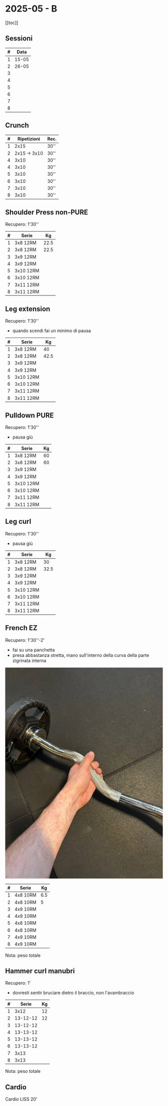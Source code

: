 # 2025-05 - B

[[toc]]

## Sessioni

| #   | Data  |
| --- | ----- |
| 1   | 15-05 |
| 2   | 26-05 |
| 3   |       |
| 4   |       |
| 5   |       |
| 6   |       |
| 7   |       |
| 8   |       |

## Crunch

| #   | Ripetizioni  | Rec. |
| --- | ------------ | ---- |
| 1   | 2x15         | 30'' |
| 2   | 2x15 -> 3x10 | 30'' |
| 4   | 3x10         | 30'' |
| 4   | 3x10         | 30'' |
| 5   | 3x10         | 30'' |
| 6   | 3x10         | 30'' |
| 7   | 3x10         | 30'' |
| 8   | 3x10         | 30'' |

## Shoulder Press non-PURE

Recupero: 1'30''

| #   | Serie     | Kg   |
| --- | --------- | ---- |
| 1   | 3x8 12RM  | 22.5 |
| 2   | 3x8 12RM  | 22.5 |
| 3   | 3x9 12RM  |      |
| 4   | 3x9 12RM  |      |
| 5   | 3x10 12RM |      |
| 6   | 3x10 12RM |      |
| 7   | 3x11 12RM |      |
| 8   | 3x11 12RM |      |

## Leg extension

Recupero: 1'30''

- quando scendi fai un minimo di pausa

| #   | Serie     | Kg   |
| --- | --------- | ---- |
| 1   | 3x8 12RM  | 40   |
| 2   | 3x8 12RM  | 42.5 |
| 3   | 3x9 12RM  |      |
| 4   | 3x9 12RM  |      |
| 5   | 3x10 12RM |      |
| 6   | 3x10 12RM |      |
| 7   | 3x11 12RM |      |
| 8   | 3x11 12RM |      |

## Pulldown PURE

Recupero: 1'30''

- pausa giù

| #   | Serie     | Kg  |
| --- | --------- | --- |
| 1   | 3x8 12RM  | 60  |
| 2   | 3x8 12RM  | 60  |
| 3   | 3x9 12RM  |     |
| 4   | 3x9 12RM  |     |
| 5   | 3x10 12RM |     |
| 6   | 3x10 12RM |     |
| 7   | 3x11 12RM |     |
| 8   | 3x11 12RM |     |

## Leg curl

Recupero: 1'30''

- pausa giù

| #   | Serie     | Kg   |
| --- | --------- | ---- |
| 1   | 3x8 12RM  | 30   |
| 2   | 3x8 12RM  | 32.5 |
| 3   | 3x9 12RM  |      |
| 4   | 3x9 12RM  |      |
| 5   | 3x10 12RM |      |
| 6   | 3x10 12RM |      |
| 7   | 3x11 12RM |      |
| 8   | 3x11 12RM |      |

## French EZ

Recupero: 1'30''-2'

- fai su una panchetta
- presa abbastanza stretta, mano sull'interno della curva della parte zigrinata interna

![Presa](./ez.jpg "Presa")

| #   | Serie    | Kg  |
| --- | -------- | --- |
| 1   | 4x8 10RM | 6.5 |
| 2   | 4x8 10RM | 5   |
| 3   | 4x9 10RM |     |
| 4   | 4x9 10RM |     |
| 5   | 4x8 10RM |     |
| 6   | 4x8 10RM |     |
| 7   | 4x9 10RM |     |
| 8   | 4x9 10RM |     |

Nota: peso totale

## Hammer curl manubri

Recupero: 1'

- dovresti sentir bruciare dietro il braccio, non l'avambraccio

| #   | Serie    | Kg  |
| --- | -------- | --- |
| 1   | 3x12     | 12  |
| 2   | 13-12-12 | 12  |
| 3   | 13-12-12 |     |
| 4   | 13-13-12 |     |
| 5   | 13-13-12 |     |
| 6   | 13-13-12 |     |
| 7   | 3x13     |     |
| 8   | 3x13     |     |

Nota: peso totale

## Cardio

Cardio LISS 20'

